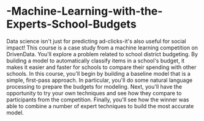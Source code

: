 # -Machine-Learning-with-the-Experts-School-Budgets
Data science isn't just for predicting ad-clicks-it's also useful for social impact! This course is a case study from a machine learning competition on DrivenData. You'll explore a problem related to school district budgeting. By building a model to automatically classify items in a school's budget, it makes it easier and faster for schools to compare their spending with other schools. In this course, you'll begin by building a baseline model that is a simple, first-pass approach. In particular, you'll do some natural language processing to prepare the budgets for modeling. Next, you'll have the opportunity to try your own techniques and see how they compare to participants from the competition. Finally, you'll see how the winner was able to combine a number of expert techniques to build the most accurate model.
